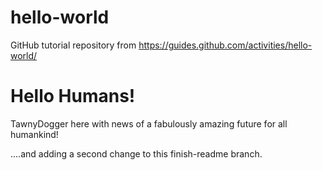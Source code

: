 # hello-world
GitHub tutorial repository from https://guides.github.com/activities/hello-world/

Hello Humans!
=============

TawnyDogger here with news of a fabulously amazing future for all humankind!

....and adding a second change to this finish-readme branch.

